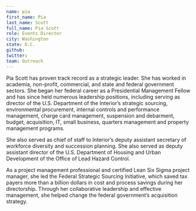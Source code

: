 ```yaml
---
name: pia
first_name: Pia
last_name: Scott
full_name: Pia Scott
role: Events Director
city: Washington
state: D.C.
github:
twitter:
team: Outreach
---
```


Pia Scott has proven track record as a strategic leader. She has worked in academia, non-profit, commercial, and state and federal government sectors. She began her federal career as a Presidential Management Fellow and has since held numerous leadership positions, including serving as director of the U.S. Department of the Interior’s strategic sourcing, environmental procurement, internal controls and performance management, charge card management, suspension and debarment, budget, acquisition, IT, small business, quarters management and property management programs.  

She also served as chief of staff to Interior’s deputy assistant secretary of workforce diversity and succession planning. She also served as deputy assistant director of the U.S. Department of Housing and Urban Development of the Office of Lead Hazard Control.

As a project management professional and certified Lean Six Sigma project manager, she led the Federal Strategic Sourcing Initiative, which saved tax payers more than a billion dollars in cost and process savings during her directorship. Through her collaborative leadership and effective management, she helped change the federal government’s acquisition strategy. 
